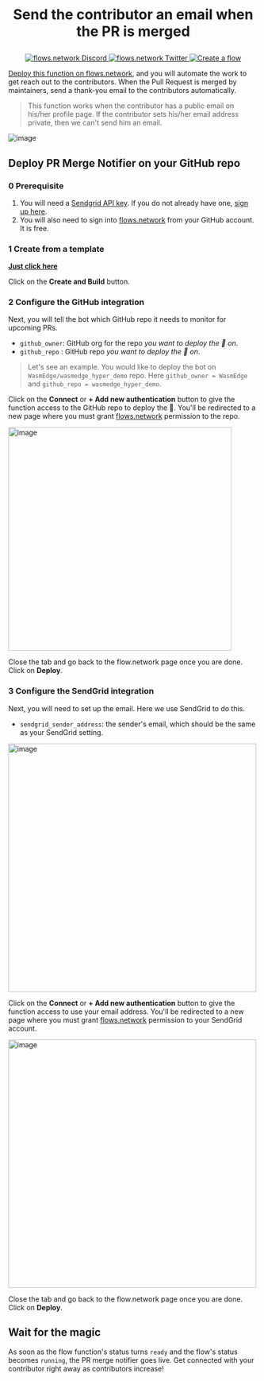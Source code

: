 # <p align="center">Send the contributor an email when the PR is merged</p>

<p align="center">
  <a href="https://discord.gg/ccZn9ZMfFf">
    <img src="https://img.shields.io/badge/chat-Discord-7289DA?logo=discord" alt="flows.network Discord">
  </a>
  <a href="https://twitter.com/flows_network">
    <img src="https://img.shields.io/badge/Twitter-1DA1F2?logo=twitter&amp;logoColor=white" alt="flows.network Twitter">
  </a>
   <a href="https://flows.network/flow/createByTemplate/send-thank-you-email-to-contributor">
    <img src="https://img.shields.io/website?up_message=deploy&url=https%3A%2F%2Fflows.network%2Fflow%2Fnew" alt="Create a flow">
  </a>
</p>


[Deploy this function on flows.network](#deploy-pr-merge-notifier-on-your-github-repo), and you will automate the work to get reach out to the contributors. When the Pull Request is merged by maintainers, send a thank-you email to the contributors automatically. 

> This function works when the contributor has a public email on his/her profile page. If the contributor sets his/her email address private, then we can't send him an email.

![image](https://user-images.githubusercontent.com/45785633/228182641-835276f6-7aa9-48c0-a16b-3ef9cf452d30.png)

## Deploy PR Merge Notifier on your GitHub repo

### 0 Prerequisite 

1. You will need a [Sendgrid API key](https://app.sendgrid.com/settings/api_keys). If you do not already have one, [sign up here](https://app.sendgrid.com/settings/api_keys).
2. You will also need to sign into [flows.network](https://flows.network/) from your GitHub account. It is free.

### 1 Create from a template

[**Just click here**](https://flows.network/flow/createByTemplate/send-thank-you-email-to-contributor)

Click on the **Create and Build** button.


### 2 Configure the GitHub integration

Next, you will tell the bot which GitHub repo it needs to monitor for upcoming PRs.

* `github_owner`: GitHub org for the repo *you want to deploy the 🤖 on*.
* `github_repo` : GitHub repo *you want to deploy the 🤖 on*.

> Let's see an example. You would like to deploy the bot on `WasmEdge/wasmedge_hyper_demo` repo. Here `github_owner = WasmEdge` and `github_repo = wasmedge_hyper_demo`.

Click on the **Connect** or **+ Add new authentication** button to give the function access to the GitHub repo to deploy the 🤖. You'll be redirected to a new page where you must grant [flows.network](https://flows.network/) permission to the repo.

[<img width="450" alt="image" src="https://github.com/flows-network/github-pr-summary/assets/45785633/6cefff19-9eeb-4533-a20b-03c6a9c89473">](https://github.com/flows-network/github-pr-summary/assets/45785633/6cefff19-9eeb-4533-a20b-03c6a9c89473)

Close the tab and go back to the flow.network page once you are done. Click on **Deploy**.

### 3 Configure the SendGrid integration

Next, you will need to set up the email. Here we use SendGrid to do this.

* `sendgrid_sender_address`: the sender's email, which should be the same as your SendGrid setting.

<img width="500" alt="image" src="https://github.com/flows-network/pr-merge-notifier/assets/45785633/fc52db79-f735-42dd-8c27-9e319b752dbd">

Click on the **Connect** or **+ Add new authentication** button to give the function access to use your email address. You'll be redirected to a new page where you must grant [flows.network](https://flows.network/) permission to your SendGrid account.

  
<img width="500" alt="image" src="https://user-images.githubusercontent.com/45785633/227570457-94ad1092-e483-436c-be4e-624d1faff18a.png">

Close the tab and go back to the flow.network page once you are done. Click on **Deploy**.

## Wait for the magic

As soon as the flow function's status turns `ready` and the flow's status becomes `running`, the PR merge notifier goes live. Get connected with your contributor right away as contributors increase!

